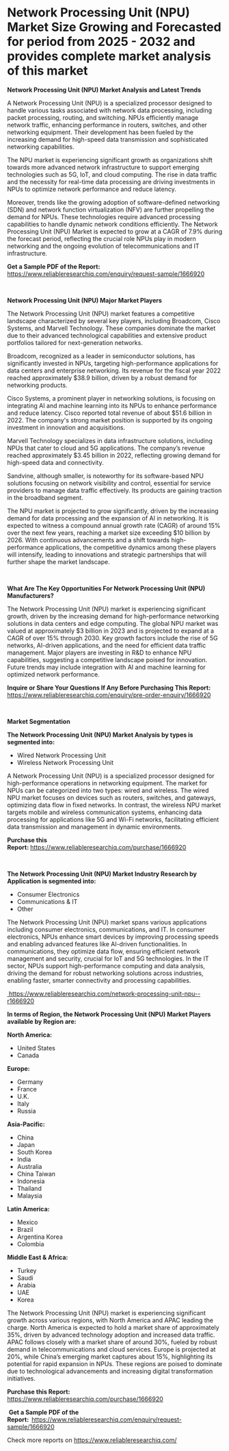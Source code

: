 <p><h1>Network Processing Unit (NPU) Market Size Growing and Forecasted for period from 2025 - 2032 and provides complete market analysis of this market</h1></p><p><strong>Network Processing Unit (NPU) Market Analysis and Latest Trends</strong></p>
<p><p>A Network Processing Unit (NPU) is a specialized processor designed to handle various tasks associated with network data processing, including packet processing, routing, and switching. NPUs efficiently manage network traffic, enhancing performance in routers, switches, and other networking equipment. Their development has been fueled by the increasing demand for high-speed data transmission and sophisticated networking capabilities.</p><p>The NPU market is experiencing significant growth as organizations shift towards more advanced network infrastructure to support emerging technologies such as 5G, IoT, and cloud computing. The rise in data traffic and the necessity for real-time data processing are driving investments in NPUs to optimize network performance and reduce latency. </p><p>Moreover, trends like the growing adoption of software-defined networking (SDN) and network function virtualization (NFV) are further propelling the demand for NPUs. These technologies require advanced processing capabilities to handle dynamic network conditions efficiently. The Network Processing Unit (NPU) Market is expected to grow at a CAGR of 7.9% during the forecast period, reflecting the crucial role NPUs play in modern networking and the ongoing evolution of telecommunications and IT infrastructure.</p></p>
<p><strong>Get a Sample PDF of the Report:&nbsp;</strong> <a href="https://www.reliableresearchiq.com/enquiry/request-sample/1666920?utm_campaign=2780&utm_medium=2&utm_source=Github&utm_content=ia&utm_term=06042025&utm_id=network-processing-unit-npu">https://www.reliableresearchiq.com/enquiry/request-sample/1666920</a></p>
<p>&nbsp;</p>
<p><strong>Network Processing Unit (NPU) Major Market Players</strong></p>
<p><p>The Network Processing Unit (NPU) market features a competitive landscape characterized by several key players, including Broadcom, Cisco Systems, and Marvell Technology. These companies dominate the market due to their advanced technological capabilities and extensive product portfolios tailored for next-generation networks.</p><p>Broadcom, recognized as a leader in semiconductor solutions, has significantly invested in NPUs, targeting high-performance applications for data centers and enterprise networking. Its revenue for the fiscal year 2022 reached approximately $38.9 billion, driven by a robust demand for networking products.</p><p>Cisco Systems, a prominent player in networking solutions, is focusing on integrating AI and machine learning into its NPUs to enhance performance and reduce latency. Cisco reported total revenue of about $51.6 billion in 2022. The company's strong market position is supported by its ongoing investment in innovation and acquisitions.</p><p>Marvell Technology specializes in data infrastructure solutions, including NPUs that cater to cloud and 5G applications. The company’s revenue reached approximately $3.45 billion in 2022, reflecting growing demand for high-speed data and connectivity.</p><p>Sandvine, although smaller, is noteworthy for its software-based NPU solutions focusing on network visibility and control, essential for service providers to manage data traffic effectively. Its products are gaining traction in the broadband segment.</p><p>The NPU market is projected to grow significantly, driven by the increasing demand for data processing and the expansion of AI in networking. It is expected to witness a compound annual growth rate (CAGR) of around 15% over the next few years, reaching a market size exceeding $10 billion by 2026. With continuous advancements and a shift towards high-performance applications, the competitive dynamics among these players will intensify, leading to innovations and strategic partnerships that will further shape the market landscape.</p></p>
<p>&nbsp;</p>
<p><strong>What Are The Key Opportunities For Network Processing Unit (NPU) Manufacturers?</strong></p>
<p><p>The Network Processing Unit (NPU) market is experiencing significant growth, driven by the increasing demand for high-performance networking solutions in data centers and edge computing. The global NPU market was valued at approximately $3 billion in 2023 and is projected to expand at a CAGR of over 15% through 2030. Key growth factors include the rise of 5G networks, AI-driven applications, and the need for efficient data traffic management. Major players are investing in R&D to enhance NPU capabilities, suggesting a competitive landscape poised for innovation. Future trends may include integration with AI and machine learning for optimized network performance.</p></p>
<p><strong>Inquire or Share Your Questions If Any Before Purchasing This Report:</strong> <a href="https://www.reliableresearchiq.com/enquiry/pre-order-enquiry/1666920?utm_campaign=2780&utm_medium=2&utm_source=Github&utm_content=ia&utm_term=06042025&utm_id=network-processing-unit-npu">https://www.reliableresearchiq.com/enquiry/pre-order-enquiry/1666920</a></p>
<p>&nbsp;</p>
<p><strong>Market Segmentation</strong></p>
<p><strong>The Network Processing Unit (NPU) Market Analysis by types is segmented into:</strong></p>
<p><ul><li>Wired Network Processing Unit</li><li>Wireless Network Processing Unit</li></ul></p>
<p><p>A Network Processing Unit (NPU) is a specialized processor designed for high-performance operations in networking equipment. The market for NPUs can be categorized into two types: wired and wireless. The wired NPU market focuses on devices such as routers, switches, and gateways, optimizing data flow in fixed networks. In contrast, the wireless NPU market targets mobile and wireless communication systems, enhancing data processing for applications like 5G and Wi-Fi networks, facilitating efficient data transmission and management in dynamic environments.</p></p>
<p><strong>Purchase this Report:&nbsp;</strong><a href="https://www.reliableresearchiq.com/purchase/1666920?utm_campaign=2780&utm_medium=2&utm_source=Github&utm_content=ia&utm_term=06042025&utm_id=network-processing-unit-npu">https://www.reliableresearchiq.com/purchase/1666920</a></p>
<p>&nbsp;</p>
<p><strong>The Network Processing Unit (NPU) Market Industry Research by Application is segmented into:</strong></p>
<p><ul><li>Consumer Electronics</li><li>Communications & IT</li><li>Other</li></ul></p>
<p><p>The Network Processing Unit (NPU) market spans various applications including consumer electronics, communications, and IT. In consumer electronics, NPUs enhance smart devices by improving processing speeds and enabling advanced features like AI-driven functionalities. In communications, they optimize data flow, ensuring efficient network management and security, crucial for IoT and 5G technologies. In the IT sector, NPUs support high-performance computing and data analysis, driving the demand for robust networking solutions across industries, enabling faster, smarter connectivity and processing capabilities.</p></p>
<p><a href="https://www.reliableresearchiq.com/network-processing-unit-npu--r1666920?utm_campaign=2780&utm_medium=2&utm_source=Github&utm_content=ia&utm_term=06042025&utm_id=network-processing-unit-npu">&nbsp;https://www.reliableresearchiq.com/network-processing-unit-npu--r1666920</a></p>
<p><strong>In terms of Region, the Network Processing Unit (NPU) Market Players available by Region are:</strong></p>
<p>
    <p> <strong> North America: </strong>
        <ul>
            <li>United States</li>
            <li>Canada</li>
        </ul>
        </p> 
    <p> <strong> Europe: </strong>
        <ul>
            <li>Germany</li>
            <li>France</li>
            <li>U.K.</li>
            <li>Italy</li>
            <li>Russia</li>
        </ul>
        </p> 
    <p> <strong> Asia-Pacific: </strong>
        <ul>
            <li>China</li>
            <li>Japan</li>
            <li>South Korea</li>
            <li>India</li>
            <li>Australia</li>
            <li>China Taiwan</li>
            <li>Indonesia</li>
            <li>Thailand</li>
            <li>Malaysia</li>
        </ul>
        </p> 
    <p> <strong> Latin America: </strong>
        <ul>
            <li>Mexico</li>
            <li>Brazil</li>
            <li>Argentina Korea</li>
            <li>Colombia</li>
        </ul>
        </p> 
    <p> <strong> Middle East & Africa: </strong>
        <ul>
            <li>Turkey</li>
            <li>Saudi</li>
            <li>Arabia</li>
            <li>UAE</li>
            <li>Korea</li>
        </ul>
    </p>
    </p>
<p><p>The Network Processing Unit (NPU) market is experiencing significant growth across various regions, with North America and APAC leading the charge. North America is expected to hold a market share of approximately 35%, driven by advanced technology adoption and increased data traffic. APAC follows closely with a market share of around 30%, fueled by robust demand in telecommunications and cloud services. Europe is projected at 20%, while China’s emerging market captures about 15%, highlighting its potential for rapid expansion in NPUs. These regions are poised to dominate due to technological advancements and increasing digital transformation initiatives.</p></p>
<p><strong>Purchase this Report: </strong><a href="https://www.reliableresearchiq.com/purchase/1666920?utm_campaign=2780&utm_medium=2&utm_source=Github&utm_content=ia&utm_term=06042025&utm_id=network-processing-unit-npu">https://www.reliableresearchiq.com/purchase/1666920</a></p>
<p>&nbsp;<strong>Get a Sample PDF of the Report:&nbsp;&nbsp;</strong><a href="https://www.reliableresearchiq.com/enquiry/request-sample/1666920?utm_campaign=2780&utm_medium=2&utm_source=Github&utm_content=ia&utm_term=06042025&utm_id=network-processing-unit-npu">https://www.reliableresearchiq.com/enquiry/request-sample/1666920</a></p>
<p><strong></strong></p>
<p>Check more reports on <a href="https://www.reliableresearchiq.com/?utm_campaign=2780&utm_medium=2&utm_source=Github&utm_content=ia&utm_term=06042025&utm_id=network-processing-unit-npu">https://www.reliableresearchiq.com/</a></p>